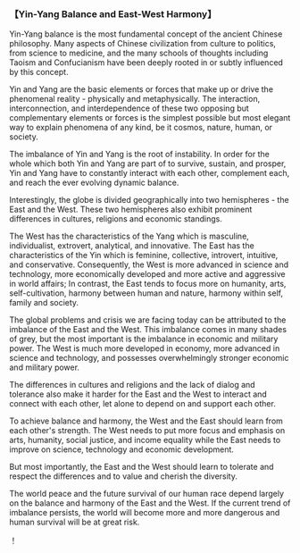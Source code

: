 ### 【Yin-Yang Balance and East-West Harmony】
Yin-Yang balance is the most fundamental concept of the ancient Chinese philosophy. Many aspects of Chinese civilization from culture to politics, from science to medicine, and the many schools of thoughts including Taoism and Confucianism have been deeply rooted in or subtly influenced by this concept.

Yin and Yang are the basic elements or forces that make up or drive the phenomenal reality - physically and metaphysically. The interaction, interconnection, and interdependence of these two opposing but complementary elements or forces is the simplest possible but most elegant way to explain phenomena of any kind, be it cosmos, nature, human, or society.

The imbalance of Yin and Yang is the root of instability. In order for the whole which both Yin and Yang are part of to survive, sustain, and prosper, Yin and Yang have to constantly interact with each other,  complement each, and reach the ever evolving dynamic balance.

Interestingly, the globe is divided geographically into two hemispheres - the East and the West. These two hemispheres also exhibit prominent differences in cultures, religions and economic standings.

The West has the characteristics of the Yang which is masculine, individualist, extrovert, analytical, and innovative. The East has the characteristics of the Yin which is feminine, collective, introvert, intuitive, and conservative. Consequently, the West is more advanced in science and technology, more economically developed and more active and aggressive in world affairs; In contrast, the East tends to focus more on humanity, arts, self-cultivation, harmony between human and nature, harmony within self, family and society.

The global problems and crisis we are facing today can be attributed to the imbalance of the East and the West. This imbalance comes in many shades of grey, but the most important is the imbalance in economic and military power. The West is much more developed in economy, more advanced in science and technology, and possesses overwhelmingly stronger economic and military power.

The differences in cultures and religions and the lack of dialog and tolerance also make it harder for the East and the West to interact and connect with each other, let alone to depend on and support each other.

To achieve balance and harmony, the West and the East should learn from each other's strength. The West needs to put more focus and emphasis on arts, humanity, social justice, and income equality while the East needs to improve on science, technology and economic development.

But most importantly, the East and the West should learn to tolerate and respect the differences and to value and cherish the diversity.

The world peace and the future survival of our human race depend largely on the balance and harmony of the East and the West. If the current trend of imbalance persists, the world will become more and more dangerous and human survival will be at great risk.

！[](02.jpg)
